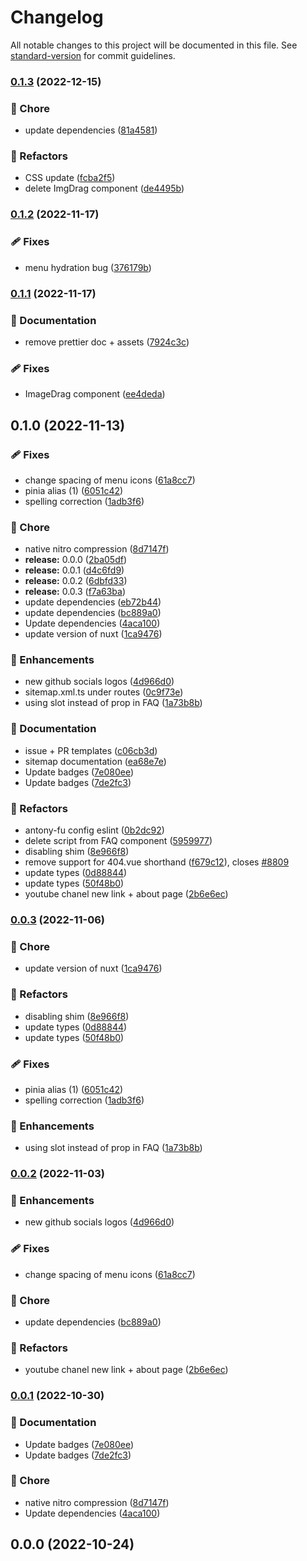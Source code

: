 # Changelog

All notable changes to this project will be documented in this file. See [standard-version](https://github.com/conventional-changelog/standard-version) for commit guidelines.

### [0.1.3](https://github.com/BenjaminOddou/portfolio/compare/v0.1.2...v0.1.3) (2022-12-15)


### 🏡 Chore

* update dependencies ([81a4581](https://github.com/BenjaminOddou/portfolio/commits/81a45814ffb8f40230e0e0b7dd1661552e4158de))


### 💅 Refactors

* CSS update ([fcba2f5](https://github.com/BenjaminOddou/portfolio/commits/fcba2f5d4dc4ac1de7aa358b3e2705b238d28c82))
* delete ImgDrag component ([de4495b](https://github.com/BenjaminOddou/portfolio/commits/de4495b325e2b70ee558443bee84c17f84211aaf))

### [0.1.2](https://github.com/BenjaminOddou/portfolio/compare/v0.1.1...v0.1.2) (2022-11-17)


### 🩹 Fixes

* menu hydration bug ([376179b](https://github.com/BenjaminOddou/portfolio/commits/376179b566994048a9bc60bf183738736227f6cc))

### [0.1.1](https://github.com/BenjaminOddou/portfolio/compare/v0.1.0...v0.1.1) (2022-11-17)


### 📖 Documentation

* remove prettier doc + assets ([7924c3c](https://github.com/BenjaminOddou/portfolio/commits/7924c3c8e70542938e0a2eb1ddd1d579ea7144b1))


### 🩹 Fixes

* ImageDrag component ([ee4deda](https://github.com/BenjaminOddou/portfolio/commits/ee4dedafab5a30334be45b908ef74272f4da9591))

## 0.1.0 (2022-11-13)


### 🩹 Fixes

* change spacing of menu icons ([61a8cc7](https://github.com/BenjaminOddou/portfolio/commits/61a8cc736d2a6fc082ecd582dee413304380bddb))
* pinia alias (1) ([6051c42](https://github.com/BenjaminOddou/portfolio/commits/6051c4263ece21a7ce30cf8e050143b16b76fe30))
* spelling correction ([1adb3f6](https://github.com/BenjaminOddou/portfolio/commits/1adb3f62f9fcc0e1363c4c645a3444b5ac6e2296))


### 🏡 Chore

* native nitro compression ([8d7147f](https://github.com/BenjaminOddou/portfolio/commits/8d7147fae5ca36c201a955bbac600562f39e35da))
* **release:** 0.0.0 ([2ba05df](https://github.com/BenjaminOddou/portfolio/commits/2ba05df4f37c2d77dd130a5621c62483b5871809))
* **release:** 0.0.1 ([d4c6fd9](https://github.com/BenjaminOddou/portfolio/commits/d4c6fd98a0e2aec395cadb820b8b1647a69bc4c0))
* **release:** 0.0.2 ([6dbfd33](https://github.com/BenjaminOddou/portfolio/commits/6dbfd338d8459bbeceddfa07b5de305f0f7d10e2))
* **release:** 0.0.3 ([f7a63ba](https://github.com/BenjaminOddou/portfolio/commits/f7a63ba2132b3149096541b6d4d7b470af338044))
* update dependencies ([eb72b44](https://github.com/BenjaminOddou/portfolio/commits/eb72b44deec3373fa11ce7a0be121f3f37bee0fc))
* update dependencies ([bc889a0](https://github.com/BenjaminOddou/portfolio/commits/bc889a0c3ec743c39619a1b3ce5303bd93f21f22))
* Update dependencies ([4aca100](https://github.com/BenjaminOddou/portfolio/commits/4aca1000d790d46278781b65d43d70883f966100))
* update version of nuxt ([1ca9476](https://github.com/BenjaminOddou/portfolio/commits/1ca94763c97a56f5da807bafbc5929dd483fd8fb))


### 🚀 Enhancements

* new github socials logos ([4d966d0](https://github.com/BenjaminOddou/portfolio/commits/4d966d055ad6849db239fa14fe0e0f59ba9f1641))
* sitemap.xml.ts under routes ([0c9f73e](https://github.com/BenjaminOddou/portfolio/commits/0c9f73e48bd9c350eff297b01b5a2b534234120f))
* using slot instead of prop in FAQ ([1a73b8b](https://github.com/BenjaminOddou/portfolio/commits/1a73b8b6c7f14cea937c525db25b1cbeb22e675e))


### 📖 Documentation

* issue + PR templates ([c06cb3d](https://github.com/BenjaminOddou/portfolio/commits/c06cb3d7f7944a9beb0343ef453ea66b94908dcb))
* sitemap documentation ([ea68e7e](https://github.com/BenjaminOddou/portfolio/commits/ea68e7e152d9087ee0dacc5ddab816f3095fc97e))
* Update badges ([7e080ee](https://github.com/BenjaminOddou/portfolio/commits/7e080ee884439784c4c569e89ce88ca472d91dfb))
* Update badges ([7de2fc3](https://github.com/BenjaminOddou/portfolio/commits/7de2fc30a67e83090a729890b2430a8e517cd5a3))


### 💅 Refactors

* antony-fu config eslint ([0b2dc92](https://github.com/BenjaminOddou/portfolio/commits/0b2dc92d9577282d1875364337bdbbd64d755456))
* delete script from FAQ component ([5959977](https://github.com/BenjaminOddou/portfolio/commits/5959977a84aa301a2671b4749600477e9930137e))
* disabling shim ([8e966f8](https://github.com/BenjaminOddou/portfolio/commits/8e966f85df399720747695198c254c6a5dc37812))
* remove support for 404.vue shorthand ([f679c12](https://github.com/BenjaminOddou/portfolio/commits/f679c12471ae2263f4973d1fab7df6e0aefb90da)), closes [#8809](https://github.com/BenjaminOddou/portfolio/issues/8809)
* update types ([0d88844](https://github.com/BenjaminOddou/portfolio/commits/0d88844e5057821c15fc5222afadb803f43dfe8b))
* update types ([50f48b0](https://github.com/BenjaminOddou/portfolio/commits/50f48b0336328556dbe5d613aad565457c2f7df5))
* youtube chanel new link + about page ([2b6e6ec](https://github.com/BenjaminOddou/portfolio/commits/2b6e6ec40995127638fe92f97dfaf5ddaa811aa3))

### [0.0.3](https://github.com/BenjaminOddou/portfolio/compare/v0.0.2...v0.0.3) (2022-11-06)


### 🏡 Chore

* update version of nuxt ([1ca9476](https://github.com/BenjaminOddou/portfolio/commits/1ca94763c97a56f5da807bafbc5929dd483fd8fb))


### 💅 Refactors

* disabling shim ([8e966f8](https://github.com/BenjaminOddou/portfolio/commits/8e966f85df399720747695198c254c6a5dc37812))
* update types ([0d88844](https://github.com/BenjaminOddou/portfolio/commits/0d88844e5057821c15fc5222afadb803f43dfe8b))
* update types ([50f48b0](https://github.com/BenjaminOddou/portfolio/commits/50f48b0336328556dbe5d613aad565457c2f7df5))


### 🩹 Fixes

* pinia alias (1) ([6051c42](https://github.com/BenjaminOddou/portfolio/commits/6051c4263ece21a7ce30cf8e050143b16b76fe30))
* spelling correction ([1adb3f6](https://github.com/BenjaminOddou/portfolio/commits/1adb3f62f9fcc0e1363c4c645a3444b5ac6e2296))


### 🚀 Enhancements

* using slot instead of prop in FAQ ([1a73b8b](https://github.com/BenjaminOddou/portfolio/commits/1a73b8b6c7f14cea937c525db25b1cbeb22e675e))

### [0.0.2](https://github.com/BenjaminOddou/portfolio/compare/v0.0.1...v0.0.2) (2022-11-03)


### 🚀 Enhancements

* new github socials logos ([4d966d0](https://github.com/BenjaminOddou/portfolio/commits/4d966d055ad6849db239fa14fe0e0f59ba9f1641))


### 🩹 Fixes

* change spacing of menu icons ([61a8cc7](https://github.com/BenjaminOddou/portfolio/commits/61a8cc736d2a6fc082ecd582dee413304380bddb))


### 🏡 Chore

* update dependencies ([bc889a0](https://github.com/BenjaminOddou/portfolio/commits/bc889a0c3ec743c39619a1b3ce5303bd93f21f22))


### 💅 Refactors

* youtube chanel new link + about page ([2b6e6ec](https://github.com/BenjaminOddou/portfolio/commits/2b6e6ec40995127638fe92f97dfaf5ddaa811aa3))

### [0.0.1](https://github.com/BenjaminOddou/portfolio/compare/v0.0.0...v0.0.1) (2022-10-30)


### 📖 Documentation

* Update badges ([7e080ee](https://github.com/BenjaminOddou/portfolio/commits/7e080ee884439784c4c569e89ce88ca472d91dfb))
* Update badges ([7de2fc3](https://github.com/BenjaminOddou/portfolio/commits/7de2fc30a67e83090a729890b2430a8e517cd5a3))


### 🏡 Chore

* native nitro compression ([8d7147f](https://github.com/BenjaminOddou/portfolio/commits/8d7147fae5ca36c201a955bbac600562f39e35da))
* Update dependencies ([4aca100](https://github.com/BenjaminOddou/portfolio/commits/4aca1000d790d46278781b65d43d70883f966100))

## 0.0.0 (2022-10-24)

